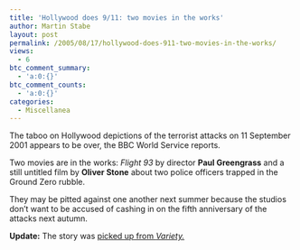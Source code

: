 ```yaml
---
title: 'Hollywood does 9/11: two movies in the works'
author: Martin Stabe
layout: post
permalink: /2005/08/17/hollywood-does-911-two-movies-in-the-works/
views:
  - 6
btc_comment_summary:
  - 'a:0:{}'
btc_comment_counts:
  - 'a:0:{}'
categories:
  - Miscellanea
---
```

The taboo on Hollywood depictions of the terrorist attacks on 11 September 2001 appears to be over, the BBC World Service reports.

Two movies are in the works: *Flight 93* by director **Paul Greengrass** and a still untitled film by **Oliver Stone** about two police officers trapped in the Ground Zero rubble.

They may be pitted against one another next summer because the studios don&#8217;t want to be accused of cashing in on the fifth anniversary of the attacks next autumn.

**Update:** The story was [picked up from *Variety.*][1]

 [1]: http://www.variety.com/article/VR1117927551?categoryid=13&cs=1&s=h&p=0